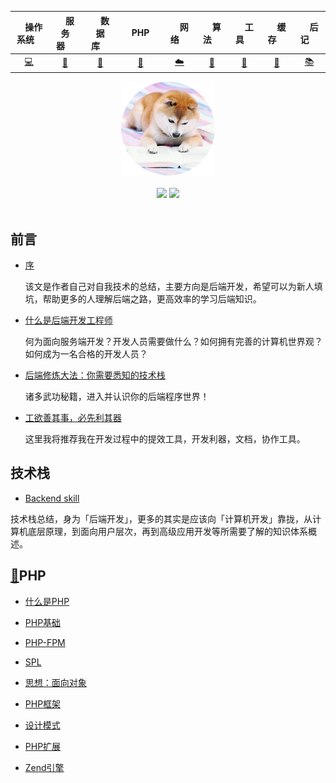 | &nbsp;&nbsp;&nbsp;&nbsp;操作系统&nbsp;&nbsp;&nbsp; | &nbsp;&nbsp;&nbsp;&nbsp;服务器&nbsp;&nbsp;&nbsp;&nbsp; | &nbsp;&nbsp;&nbsp;&nbsp;数据库&nbsp;&nbsp;&nbsp;&nbsp; | &nbsp;&nbsp;&nbsp;&nbsp;PHP&nbsp;&nbsp;&nbsp;&nbsp; | &nbsp;&nbsp;&nbsp;&nbsp;网络&nbsp;&nbsp;&nbsp;&nbsp; | &nbsp;&nbsp;&nbsp;&nbsp;算法&nbsp;&nbsp;&nbsp;&nbsp; | &nbsp;&nbsp;&nbsp;&nbsp;工具&nbsp;&nbsp;&nbsp;&nbsp; | &nbsp;&nbsp;&nbsp;&nbsp;缓存&nbsp;&nbsp;&nbsp;&nbsp; | &nbsp;&nbsp;&nbsp;&nbsp;后记&nbsp;&nbsp;&nbsp;&nbsp; |
| :------------------------: | :----------------------------: | :--------------------: | :-----------------: | :------------------: | :------------------: | :------------------: | :------------------: | :------------------: |
|       [💻](#操作系统)       |          [📃](#服务器)          |      [💾](#数据库)      |      [🐘](#PHP)      |      [☁️](#网络)      |      [📝](#算法)      |      [🔧](#工具)      |      [📁](#缓存)      |      [📚](#后记)      |

<div align="center">
    <img src="assets/top.png" width="150px">
    <br><br>
    <a href="#"> <img src="https://img.shields.io/badge/%3E-read-9cf.svg"></a>  <a href="#"> <img src="https://img.shields.io/badge/%C2%B7%C2%B7%C2%B7-more-9cf.svg"></a> 
    <br> <br>
</div> 




## 前言

- [序](#序)

  该文是作者自己对自我技术的总结，主要方向是后端开发，希望可以为新人填坑，帮助更多的人理解后端之路，更高效率的学习后端知识。

- [什么是后端开发工程师](notes/PHP/什么是后端开发工程师.md)

  何为面向服务端开发？开发人员需要做什么？如何拥有完善的计算机世界观？如何成为一名合格的开发人员？

- [后端修炼大法：你需要悉知的技术栈](#后端修炼大法：你需要悉知的技术栈)

  诸多武功秘籍，进入并认识你的后端程序世界！

- [工欲善其事，必先利其器](#工欲善其事，必先利其器)

  这里我将推荐我在开发过程中的提效工具，开发利器，文档，协作工具。



## 技术栈

- [Backend skill](#backend-skill)

技术栈总结，身为「后端开发」，更多的其实是应该向「计算机开发」靠拢，从计算机底层原理，到面向用户层次，再到高级应用开发等所需要了解的知识体系概述。



## [🐘](#PHP)PHP

- [什么是PHP](notes/PHP/什么是PHP.md)
- [PHP基础](#php/PHP基础)
- [PHP-FPM](#php/PHP-FPM)
- [SPL](#php/SPL)
- [思想：面向对象](#php/思想：面向对象)
- [PHP框架](#php/PHP框架)
- [设计模式](#php/设计模式)

- [PHP扩展](#php/PHP扩展)
- [Zend引擎](#php/Zend引擎)
